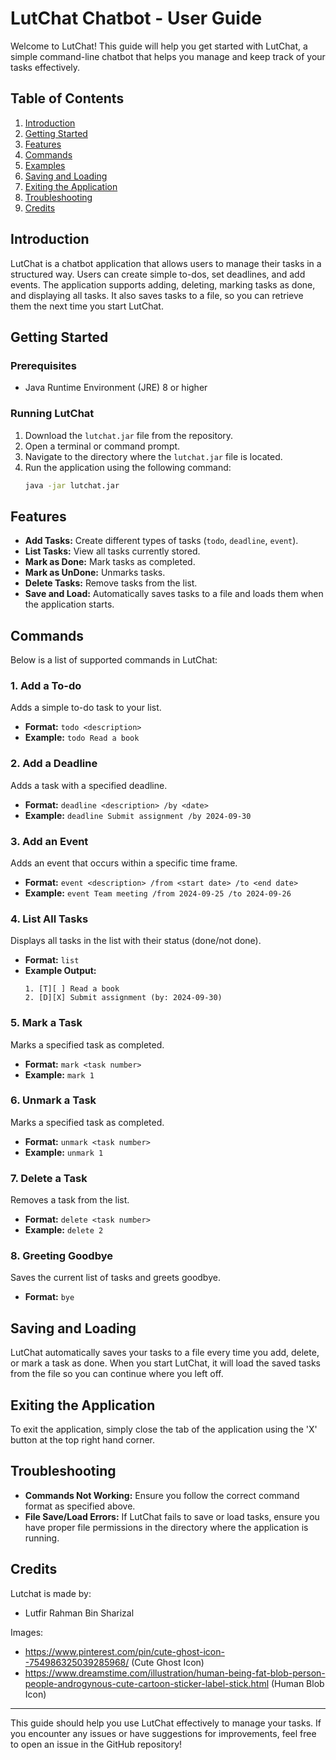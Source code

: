 # LutChat Chatbot - User Guide

Welcome to LutChat! This guide will help you get started with LutChat, a simple command-line chatbot that helps you manage and keep track of your tasks effectively.

## Table of Contents

1. [Introduction](#introduction)
2. [Getting Started](#getting-started)
3. [Features](#features)
4. [Commands](#commands)
5. [Examples](#examples)
6. [Saving and Loading](#saving-and-loading)
7. [Exiting the Application](#exiting-the-application)
8. [Troubleshooting](#troubleshooting)
9. [Credits](#credits)

## Introduction

LutChat is a chatbot application that allows users to manage their tasks in a structured way. Users can create simple to-dos, set deadlines, and add events. The application supports adding, deleting, marking tasks as done, and displaying all tasks. It also saves tasks to a file, so you can retrieve them the next time you start LutChat.

## Getting Started

### Prerequisites

- Java Runtime Environment (JRE) 8 or higher

### Running LutChat

1. Download the `lutchat.jar` file from the repository.
2. Open a terminal or command prompt.
3. Navigate to the directory where the `lutchat.jar` file is located.
4. Run the application using the following command:
   ```bash
   java -jar lutchat.jar
   ```

## Features

- **Add Tasks:** Create different types of tasks (`todo`, `deadline`, `event`).
- **List Tasks:** View all tasks currently stored.
- **Mark as Done:** Mark tasks as completed.
- **Mark as UnDone:** Unmarks tasks.
- **Delete Tasks:** Remove tasks from the list.
- **Save and Load:** Automatically saves tasks to a file and loads them when the application starts.

## Commands

Below is a list of supported commands in LutChat:

### 1. Add a To-do
Adds a simple to-do task to your list.
- **Format:** `todo <description>`
- **Example:** `todo Read a book`

### 2. Add a Deadline
Adds a task with a specified deadline.
- **Format:** `deadline <description> /by <date>`
- **Example:** `deadline Submit assignment /by 2024-09-30`

### 3. Add an Event
Adds an event that occurs within a specific time frame.
- **Format:** `event <description> /from <start date> /to <end date>`
- **Example:** `event Team meeting /from 2024-09-25 /to 2024-09-26`

### 4. List All Tasks
Displays all tasks in the list with their status (done/not done).
- **Format:** `list`
- **Example Output:**
  ```
  1. [T][ ] Read a book
  2. [D][X] Submit assignment (by: 2024-09-30)
  ```

### 5. Mark a Task
Marks a specified task as completed.
- **Format:** `mark <task number>`
- **Example:** `mark 1`

### 6. Unmark a Task
Marks a specified task as completed.
- **Format:** `unmark <task number>`
- **Example:** `unmark 1`

### 7. Delete a Task
Removes a task from the list.
- **Format:** `delete <task number>`
- **Example:** `delete 2`

### 8. Greeting Goodbye
Saves the current list of tasks and greets goodbye.
- **Format:** `bye`

## Saving and Loading

LutChat automatically saves your tasks to a file every time you add, delete, or mark a task as done. When you start LutChat, it will load the saved tasks from the file so you can continue where you left off.

## Exiting the Application

To exit the application, simply close the tab of the application using the 'X' button at the top right hand corner.

## Troubleshooting

- **Commands Not Working:** Ensure you follow the correct command format as specified above.
- **File Save/Load Errors:** If LutChat fails to save or load tasks, ensure you have proper file permissions in the directory where the application is running.

## Credits
Lutchat is made by:
- Lutfir Rahman Bin Sharizal

Images:
- https://www.pinterest.com/pin/cute-ghost-icon--754986325039285968/ (Cute Ghost Icon)
- https://www.dreamstime.com/illustration/human-being-fat-blob-person-people-androgynous-cute-cartoon-sticker-label-stick.html (Human Blob Icon)

---
This guide should help you use LutChat effectively to manage your tasks. If you encounter any issues or have suggestions for improvements, feel free to open an issue in the GitHub repository!
